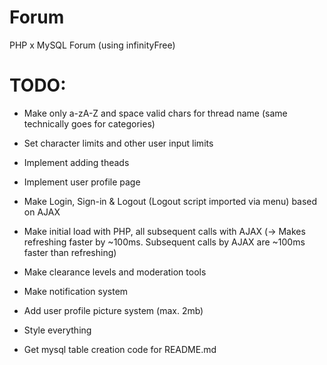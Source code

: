 # Forum

PHP x MySQL Forum (using infinityFree)

# TODO:

- Make only a-zA-Z and space valid chars for thread name (same technically goes for categories)
- Set character limits and other user input limits
- Implement adding theads
- Implement user profile page
- Make Login, Sign-in & Logout (Logout script imported via menu) based on AJAX
- Make initial load with PHP, all subsequent calls with AJAX (-> Makes refreshing faster by ~100ms. Subsequent calls by AJAX are ~100ms faster than refreshing)

- Make clearance levels and moderation tools
- Make notification system
- Add user profile picture system (max. 2mb)

- Style everything
- Get mysql table creation code for README.md
